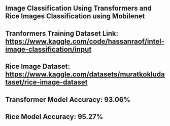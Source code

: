 ## Image Classification Using Transformers and Rice Images Classification using Mobilenet

## Tranformers Training Dataset Link: https://www.kaggle.com/code/hassanraof/intel-image-classification/input
## Rice Image Dataset: https://www.kaggle.com/datasets/muratkokludataset/rice-image-dataset

## Transformer Model Accuracy: 93.06%
## Rice Model Accuracy: 95.27%
